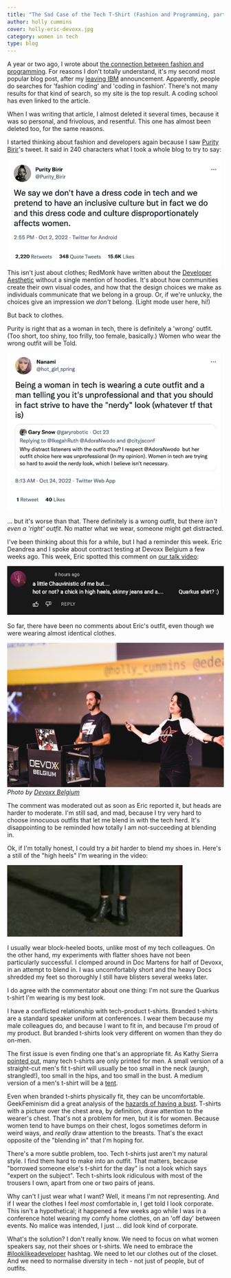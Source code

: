 ```yaml
---
title: "The Sad Case of the Tech T-Shirt (Fashion and Programming, part ii)"
author: holly cummins
cover: holly-eric-devoxx.jpg
category: women in tech
type: blog
---
```


A year or two ago, I wrote about [the connection between fashion and programming](/programming-and-fashion). 
For reasons I don't totally understand, it's my second most popular blog post, after my [leaving IBM](/leaving-ibm) announcement. 
Apparently, people do searches for 'fashion coding' and 'coding in fashion'. There's 
not many results for that kind of search, so my site is the top result. A coding school has even linked to the article. 

When I was writing that article, I almost deleted it several times, because it was so personal, and frivolous, and resentful. 
This one has almost been deleted too, for the same reasons. 

I started thinking about fashion and developers again because I saw [Purity Birir](https://twitter.com/Purity_Birir)'s tweet. It said in 240 characters what 
I took a whole blog to try to say:

[![We say we don't have a dress code in tech and we pretend to have an inclusive culture but in fact we do and this dress code and culture disproportionately affects women.](purity_birir_tweet.png)](https://twitter.com/Purity_Birir/status/1576571676380102656?s=20&t=rzNplttuRCE2XmXZaUUYKg)
This isn't just about clothes; 
RedMonk have written about the [Developer Aesthetic](https://redmonk.com/jgovernor/2022/06/09/some-thoughts-on-stock-photos-on-tech-websites-and-the-developer-aesthetic/) without a single mention of hoodies. 
It's about how communities create their own visual codes, and how that the design choices we make as individuals communicate that we belong in a group. 
Or, if we're unlucky, the choices give an impression we _don't_ belong. (Light mode user here, hi!)

But back to clothes. 

Purity is right that as a woman in tech, there is definitely a 'wrong' outfit. (Too short, too shiny, too frilly, too female, basically.)
Women who wear the wrong outfit will be Told. 

[![Being a woman in tech is wearing a cute outfit and a man telling you it's unprofessional and that you should in fact strive to have the "nerdy" look (whatever tf that is)](nanami_tweet.png)](https://twitter.com/hot_girl_spring/status/1584442821050007553?s=61&t=K21owEJVw1z6L1EnCz_jbg)

... but it's worse than that. There definitely is a wrong outfit, but there _isn't even a 'right' outfit_. No matter what we wear, someone might get distracted. 

I've been thinking about this for a while, but I had a reminder this week. Eric Deandrea and I spoke about contract testing at Devoxx Belgium a few 
weeks ago. This week, Eric spotted this comment on [our talk video](https://www.youtube.com/watch?v=vYwkDPrzqV8):

![A little Chauvinistic of me but ... hot or not? A chick in high heels, skinny jeans, and ... a Quarkus t-shirt](chick_tweet.png)

So far, there have been no comments about Eric's outfit, even though we were wearing almost identical clothes. 

![Holly Cummins and Eric Deandrea at Devoxx](holly-eric-devoxx.jpg)
_Photo by [Devoxx Belgium](https://flickr.com/photos/bejug/52455349336/in/album-72177720303177725/)_

The comment was moderated out as soon as Eric reported it, but heads are harder to moderate. 
I'm still sad, and mad, because I try very hard to choose innocuous outfits that let me blend in with the tech herd. 
It's disappointing to be reminded how totally I am not-succeeding at blending in. 

Ok, if I'm totally honest, I could try a _bit_ harder to blend my shoes in. Here's a still of the 
"high heels" I'm wearing in the video:

![Holly's boots at Devoxx](boots.png)
 
I usually wear block-heeled boots,
 unlike most of my tech colleagues. On the other hand, my experiments with 
 flatter shoes have not been particularly successful. I clomped around in Doc Martens for half of Devoxx, in an attempt to blend in.
I was uncomfortably short and the heavy Docs shredded my feet so thoroughly I still have blisters several weeks later.


I do agree with the commentator about one thing: I'm not sure the Quarkus t-shirt I'm wearing 
is my best look. 

I have a conflicted relationship with tech-product t-shirts. Branded t-shirts are a standard 
speaker uniform at conferences. 
I wear them because my male colleagues do, and because I want to fit in, and because I'm proud of my product. 
But branded t-shirts look very different on women than they do on-men. 

The first issue is even finding one that's an appropriate fit. As Kathy Sierra [pointed out](https://headrush.typepad.com/creating_passionate_users/2006/12/tech_tshirts_ar.html), many tech t-shirts are only 
printed for men. A small version of a straight-cut men's fit t-shirt will usually be too small in the neck (aurgh, strangled!),
too small in the hips, and too small in the bust. A medium version of a men's t-shirt will be a [tent](https://geekfeminismdotorg.wordpress.com/2011/10/18/t-shirts-yet-again/). 

Even when branded t-shirts physically fit, they can be uncomfortable. 
GeekFeminism did a great analysis of the [hazards of having a bust](https://geekfeminism.fandom.com/wiki/T-shirts).
T-shirts with a picture over the chest area, by definition, draw attention to the wearer's chest. 
That's not a problem for men, but it is for women. 
Because women tend to have bumps on their chest, logos sometimes deform in weird ways, and _really_ draw attention to the breasts.
That's the exact opposite of the "blending in" that I'm hoping for.

There's a more subtle problem, too. Tech t-shirts just aren't my natural style. I find them hard
 to make into an outfit. 
 That matters, because "borrowed someone else's t-shirt for the day" is not a look which says "expert on the subject". 
Tech t-shirts look ridiculous with most of the trousers I own, apart from one or two pairs of jeans.

Why can't I just wear what I want? Well, it means I'm not representing. And if I wear the clothes I feel _most_ comfortable in, I get told I look corporate. 
This isn't a hypothetical; it happened a few weeks ago while I was in a conference hotel wearing my comfy home clothes, on an 'off day' between events.
No malice was intended, I just ... did look kind of corporate.

What's the solution? I don't really know. 
We need to focus on what women speakers say, not their shoes or t-shirts.
We need to embrace the [#ilooklikeadeveloper](https://twitter.com/search?q=%23ilooklikeadeveloper) hashtag. 
We need to let our clothes out of the closet.
And we need to normalise diversity in tech - not just of people, but of outfits. 



